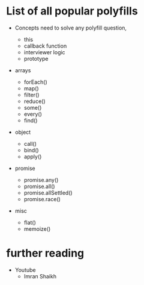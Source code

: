 # List of all popular polyfills

- Concepts need to solve any polyfill question,

  - this
  - callback function
  - interviewer logic
  - prototype

- arrays

  - forEach()
  - map()
  - filter()
  - reduce()
  - some()
  - every()
  - find()

- object

  - call()
  - bind()
  - apply()

- promise

  - promise.any()
  - promise.all()
  - promise.allSettled()
  - promise.race()

- misc
  - flat()
  - memoize()

# further reading

- Youtube
  - Imran Shaikh
